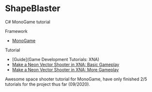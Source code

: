 # ShapeBlaster

C# MonoGame tutorial

Framework
- [MonoGame](https://www.monogame.net/)

Tutorial
- [Guide](Game Development Tutorials: XNA)
- [Make a Neon Vector Shooter in XNA: Basic Gameplay](https://gamedevelopment.tutsplus.com/tutorials/make-a-neon-vector-shooter-in-xna-basic-gameplay--gamedev-9859)
- [Make a Neon Vector Shooter in XNA: More Gameplay](https://gamedevelopment.tutsplus.com/tutorials/make-a-neon-vector-shooter-in-xna-more-gameplay--gamedev-10103)


Awesome space shooter tutorial for MonoGame, have only finished 2/5 tutorials for the project thus far (09/2020).
